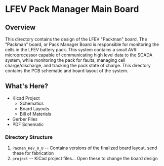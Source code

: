 # LFEV Pack Manager Main Board

## Overview

This directory contains the design of the LFEV "Packman" board. The "Packman" board, or
Pack Manager Board is responsible for monitoring the cells in the LFEV battery pack. This 
system contains a small AVR microprocessor capable of communicating high level data to the
SCADA system, while monitoring the pack for faults, managing cell charge/discharge, and tracking
the pack state of charge. This directory contains the PCB schematic and board layout
of the system.

## What's Here?

 - Kicad Project
     - Schematics
     - Board Layouts
     - Bill of Materials
 - Gerber Files
 - PDF Schematic

### Directory Structure

1. `Pacman_Rev_0_8` -- Contains versions of the finalized board layout, send these for fabrication
2. `project` -- KiCad project files... Open these to change the board design
